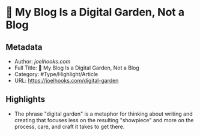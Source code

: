 # 🌱 My Blog Is a Digital Garden, Not a Blog

## Metadata

* Author: *joelhooks.com*
* Full Title: 🌱 My Blog Is a Digital Garden, Not a Blog
* Category: #Type/Highlight/Article
* URL: https://joelhooks.com/digital-garden

## Highlights

* The phrase "digital garden" is a metaphor for thinking about writing and creating that focuses less on the resulting "showpiece" and more on the process, care, and craft it takes to get there.
